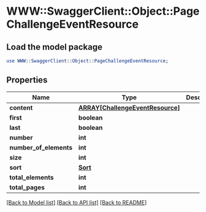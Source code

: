 # WWW::SwaggerClient::Object::PageChallengeEventResource

## Load the model package
```perl
use WWW::SwaggerClient::Object::PageChallengeEventResource;
```

## Properties
Name | Type | Description | Notes
------------ | ------------- | ------------- | -------------
**content** | [**ARRAY[ChallengeEventResource]**](ChallengeEventResource.md) |  | [optional] 
**first** | **boolean** |  | [optional] 
**last** | **boolean** |  | [optional] 
**number** | **int** |  | [optional] 
**number_of_elements** | **int** |  | [optional] 
**size** | **int** |  | [optional] 
**sort** | [**Sort**](Sort.md) |  | [optional] 
**total_elements** | **int** |  | [optional] 
**total_pages** | **int** |  | [optional] 

[[Back to Model list]](../README.md#documentation-for-models) [[Back to API list]](../README.md#documentation-for-api-endpoints) [[Back to README]](../README.md)


